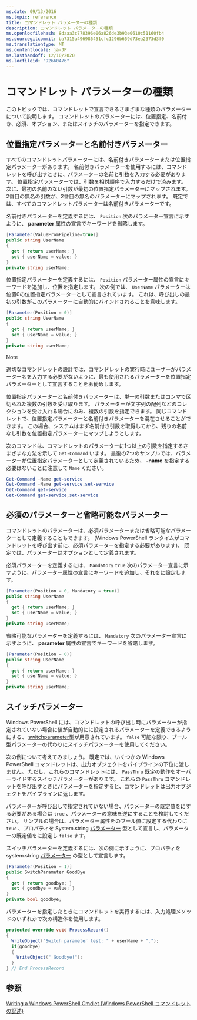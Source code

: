 ```yaml
---
ms.date: 09/13/2016
ms.topic: reference
title: コマンドレット パラメーターの種類
description: コマンドレット パラメーターの種類
ms.openlocfilehash: 8daaa3c778396e06a826de3b93e0610c51160fb4
ms.sourcegitcommit: ba7315a496986451cfc1296b659d73ea2373d3f0
ms.translationtype: MT
ms.contentlocale: ja-JP
ms.lasthandoff: 12/10/2020
ms.locfileid: "92660476"
---
```

# <a name="types-of-cmdlet-parameters"></a>コマンドレット パラメーターの種類

このトピックでは、コマンドレットで宣言できるさまざまな種類のパラメーターについて説明します。 コマンドレットのパラメーターには、位置指定、名前付き、必須、オプション、またはスイッチのパラメーターを指定できます。

## <a name="positional-and-named-parameters"></a>位置指定パラメーターと名前付きパラメーター

すべてのコマンドレットパラメーターには、名前付きパラメーターまたは位置指定パラメーターがあります。 名前付きパラメーターを使用するには、コマンドレットを呼び出すときに、パラメーターの名前と引数を入力する必要があります。 位置指定パラメーターでは、引数を相対順序で入力するだけで済みます。 次に、最初の名前のない引数が最初の位置指定パラメーターにマップされます。 2番目の無名の引数が、2番目の無名のパラメーターにマップされます。 既定では、すべてのコマンドレットパラメーターは名前付きパラメーターです。

名前付きパラメーターを定義するには、 `Position` 次のパラメーター宣言に示すように、 **parameter** 属性の宣言でキーワードを省略します。

```csharp
[Parameter(ValueFromPipeline=true)]
public string UserName
{
  get { return userName; }
  set { userName = value; }
}
private string userName;
```

位置指定パラメーターを定義するには、 `Position` パラメーター属性の宣言にキーワードを追加し、位置を指定します。 次の例では、 `UserName` パラメーターは位置0の位置指定パラメーターとして宣言されています。 これは、呼び出しの最初の引数がこのパラメーターに自動的にバインドされることを意味します。

```csharp
[Parameter(Position = 0)]
public string UserName
{
  get { return userName; }
  set { userName = value; }
}
private string userName;
```

> [!NOTE]
> 適切なコマンドレットの設計では、コマンドレットの実行時にユーザーがパラメーター名を入力する必要がないように、最も使用されるパラメーターを位置指定パラメーターとして宣言することをお勧めします。

位置指定パラメーターと名前付きパラメーターは、単一の引数またはコンマで区切られた複数の引数を受け取ります。 パラメーターが文字列の配列などのコレクションを受け入れる場合にのみ、複数の引数を指定できます。 同じコマンドレットで、位置指定パラメーターと名前付きパラメーターを混在させることができます。 この場合、システムはまず名前付き引数を取得してから、残りの名前なし引数を位置指定パラメーターにマップしようとします。

次のコマンドは、コマンドレットのパラメーターに1つ以上の引数を指定するさまざまな方法を示して `Get-Command` います。 最後の2つのサンプルでは、パラメーターが位置指定パラメーターとして定義されているため、 **-name** を指定する必要はないことに注意して `Name` ください。

```powershell
Get-Command -Name get-service
Get-Command -Name get-service,set-service
Get-Command get-service
Get-Command get-service,set-service
```

## <a name="mandatory-and-optional-parameters"></a>必須のパラメーターと省略可能なパラメーター

コマンドレットのパラメーターは、必須パラメーターまたは省略可能なパラメーターとして定義することもできます。 (Windows PowerShell ランタイムがコマンドレットを呼び出す前に、必須パラメーターを指定する必要があります)。 既定では、パラメーターはオプションとして定義されます。

必須パラメーターを定義するには、 `Mandatory` `true` 次のパラメーター宣言に示すように、パラメーター属性の宣言にキーワードを追加し、それをに設定します。

```csharp
[Parameter(Position = 0, Mandatory = true)]
public string UserName
{
  get { return userName; }
  set { userName = value; }
}
private string userName;
```

省略可能なパラメーターを定義するには、 `Mandatory` 次のパラメーター宣言に示すように、 **parameter** 属性の宣言でキーワードを省略します。

```csharp
[Parameter(Position = 0)]
public string UserName
{
  get { return userName; }
  set { userName = value; }
}
private string userName;
```

## <a name="switch-parameters"></a>スイッチパラメーター

Windows PowerShell には、コマンドレットの呼び出し時にパラメーターが指定されていない場合に値が自動的にに設定されるパラメーターを定義できるようにする、 [switchparameter](/dotnet/api/System.Management.Automation.SwitchParameter)型が用意されています。 `false` 可能な限り、ブール型パラメーターの代わりにスイッチパラメーターを使用してください。

次の例について考えてみましょう。 既定では、いくつかの Windows PowerShell コマンドレットは、出力オブジェクトをパイプラインの下位に渡しません。 ただし、これらのコマンドレットには、 `PassThru` 既定の動作をオーバーライドするスイッチパラメーターがあります。 これらの `PassThru` コマンドレットを呼び出すときにパラメーターを指定すると、コマンドレットは出力オブジェクトをパイプラインに返します。

パラメーターが呼び出しで指定されていない場合、パラメーターの既定値をにする必要がある場合は `true` 、パラメーターの意味を逆にすることを検討してください。 サンプルの場合は、パラメーター属性をのブール値に設定する代わりに `true` 、プロパティを System.string [パラメーター](/dotnet/api/System.Management.Automation.SwitchParameter) 型として宣言し、パラメーターの既定値をに設定し `false` ます。

スイッチパラメーターを定義するには、次の例に示すように、プロパティを system.string [パラメーター](/dotnet/api/System.Management.Automation.SwitchParameter) の型として宣言します。

```csharp
[Parameter(Position = 1)]
public SwitchParameter GoodBye
{
  get { return goodbye; }
  set { goodbye = value; }
}
private bool goodbye;
```

パラメーターを指定したときにコマンドレットを実行するには、入力処理メソッドのいずれかで次の構造体を使用します。

```csharp
protected override void ProcessRecord()
{
  WriteObject("Switch parameter test: " + userName + ".");
  if(goodbye)
  {
    WriteObject(" Goodbye!");
  }
} // End ProcessRecord
```

## <a name="see-also"></a>参照

[Writing a Windows PowerShell Cmdlet (Windows PowerShell コマンドレットの記述)](./writing-a-windows-powershell-cmdlet.md)
